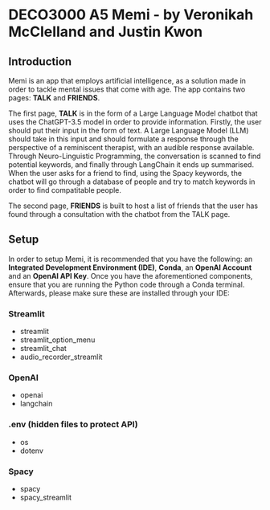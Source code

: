 # DECO3000 A5 Memi - by Veronikah McClelland and Justin Kwon

## Introduction
Memi is an app that employs artificial intelligence, as a solution made in order to tackle mental issues that come with age. The app contains two pages: **TALK** and **FRIENDS**. 

The first page, **TALK** is in the form of a Large Language Model chatbot that uses the ChatGPT-3.5 model in order to provide information. Firstly, the user should put their input in the form of text. A Large Language Model (LLM) should take in this input and should formulate a response through the perspective of a reminiscent therapist, with an audible response available. Through Neuro-Linguistic Programming, the conversation is scanned to find potential keywords, and finally through LangChain it ends up summarised. When the user asks for a friend to find, using the Spacy keywords, the chatbot will go through a database of people and try to match keywords in order to find compatitable people.

The second page, **FRIENDS** is built to host a list of friends that the user has found through a consultation with the chatbot from the TALK page.

## Setup
In order to setup Memi, it is recommended that you have the following: an **Integrated Development Environment (IDE)**, **Conda**, an **OpenAI Account** and an **OpenAI API Key**. Once you have the aforementioned components, ensure that you are running the Python code through a Conda terminal. Afterwards, please make sure these are installed through your IDE:

### Streamlit
* streamlit
* streamlit_option_menu
* streamlit_chat
* audio_recorder_streamlit

### OpenAI
* openai
* langchain

### .env (hidden files to protect API)
* os
* dotenv

### Spacy
* spacy
* spacy_streamlit

